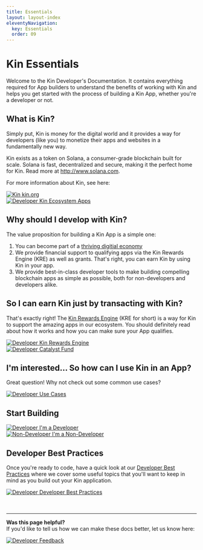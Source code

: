 ```yaml
---
title: Essentials
layout: layout-index
eleventyNavigation:
  key: Essentials
  order: 09
---
```


# Kin Essentials

Welcome to the Kin Developer's Documentation. It contains everything required for App builders to understand the benefits of working with Kin and helps you get started with the process of building a Kin App, whether you're a developer or not.
## What is Kin?

Simply put, Kin is money for the digital world and it provides a way for developers (like you) to monetize their apps and websites in a fundamentally new way.

Kin exists as a token on Solana, a consumer-grade blockchain built for scale. Solana is fast, decentralized and secure, making it the perfect home for Kin. Read more at http://www.solana.com.

For more information about Kin, see here:
<div class='essentials'>
  <a href='https://kin.org' target='_blank'><div class='essential'>
    <img class='essential-icon image-logo' alt='Kin' src='./images/kin_logo.svg'>
    <span class='essential-text image-logo-text'>kin.org</span>
  </div></a>
  <a href='https://kin.org/kin-apps/' target='_blank'><div class='essential'>
    <img class='essential-icon' alt='Developer' src='./images/users-between-lines-solid.svg'>
    <span class='essential-text'>Kin Ecosystem Apps</span>
  </div></a>
</div>



## Why should I develop with Kin?

The value proposition for building a Kin App is a simple one:
1) You can become part of a [thriving digitial economy](https://kin.org/kin-apps)
2) We provide financial support to qualifying apps via the Kin Rewards Engine (KRE) as well as grants. That's right, you can earn Kin by using Kin in your app.
3) We provide best-in-class developer tools to make building compelling blockchain apps as simple as possible, both for non-developers and developers alike.

## So I can earn Kin just by transacting with Kin?
That's exactly right! The [Kin Rewards Engine](/essentials/kin-rewards-engine) (KRE for short) is a way for Kin to support the amazing apps in our ecosystem. You should definitely read about how it works and how you can make sure your App qualifies.

<div class='essentials'>
  <a href='/essentials/kin-rewards-engine/'><div class='essential'>
    <img class='essential-icon' alt='Developer' src='./images/money-bill-trend-up-solid.svg'>
    <span class='essential-text'>Kin Rewards Engine</span>
  </div></a>
  <a href='https://kin.org/catalyst-fund/' target='_blank'><div class='essential'>
    <img class='essential-icon' alt='Developer' src='./images/sack-dollar-solid.svg'>
    <span class='essential-text'>Catalyst Fund</span>
  </div></a>
</div>



## I'm interested... So how can I use Kin in an App?
Great question! Why not check out some common use cases?
<div class='essentials'>
  <a href='/use-cases/'><div class='essential'>
    <img class='essential-icon' alt='Developer' src='./images/diagram-project-solid.svg'>
    <span class='essential-text'>Use Cases</span>
  </div></a>
  
</div>



## Start Building

<div class='essentials'>
  <a href='/developers/'><div class='essential'>
    <img class='essential-icon' alt='Developer' src='./images/code-solid.svg'>
    <span class='essential-text'>I'm a Developer</span>
  </div></a>
  <a href='/non-developers/'><div class='essential'>
    <img class='essential-icon' alt='Non-Developer' src='./images/computer-mouse-solid.svg'>
    <span class='essential-text giftery-text'>I'm a Non-Developer</span>
  </div></a>
</div>

## Developer Best Practices

Once you're ready to code, have a quick look at our [Developer Best Practices](/essentials/best-practices) where we cover some useful topics that you'll want to keep in mind as you build out your Kin application.

<div class='essentials'>
  <a href='/essentials/best-practices/'><div class='essential'>
    <img class='essential-icon' alt='Developer' src='./images/circle-info-solid.svg'>
    <span class='essential-text'>Developer Best Practices</span>
  </div></a>
</div>

<br/>
<br/>

***
**Was this page helpful?**<br/>
If you'd like to tell us how we can make these docs better, let us know here:

<div class='essentials'>
  <a href='https://forms.gle/qhjcDJR59v8RJsaY7' target='_blank'><div class='essential'>
    <img class='essential-icon' alt='Developer' src='./images/comment-dots-solid.svg'>
    <span class='essential-text'>Feedback</span>
  </div></a>
</div>


